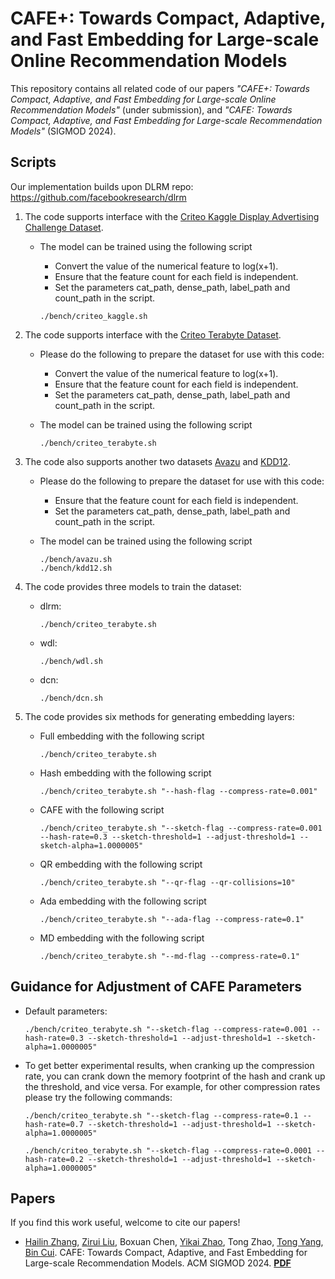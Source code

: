 # CAFE+: Towards Compact, Adaptive, and Fast Embedding for Large-scale Online Recommendation Models

This repository contains all related code of our papers *"CAFE+: Towards Compact, Adaptive, and Fast Embedding for Large-scale Online Recommendation Models"* (under submission), and *"CAFE: Towards Compact, Adaptive, and Fast Embedding for Large-scale Recommendation Models"* (SIGMOD 2024).

## Scripts
Our implementation builds upon DLRM repo: https://github.com/facebookresearch/dlrm

1. The code supports interface with the [Criteo Kaggle Display Advertising Challenge Dataset](https://labs.criteo.com/2014/02/kaggle-display-advertising-challenge-dataset/).

   - The model can be trained using the following script

     - Convert the value of the numerical feature to log(x+1).
     - Ensure that the feature count for each field is independent.
     - Set the parameters cat_path, dense_path, label_path and count_path in the script.

     ```
     ./bench/criteo_kaggle.sh
     ```

2. The code supports interface with the [Criteo Terabyte Dataset](https://labs.criteo.com/2013/12/download-terabyte-click-logs/).

   - Please do the following to prepare the dataset for use with this code:

     - Convert the value of the numerical feature to log(x+1).
     - Ensure that the feature count for each field is independent.
     - Set the parameters cat_path, dense_path, label_path and count_path in the script.

   - The model can be trained using the following script

     ```
     ./bench/criteo_terabyte.sh
     ```

3. The code also supports another two datasets [Avazu](https://kaggle.com/competitions/avazu-ctr-prediction) and [KDD12](https://kaggle.com/competitions/kddcup2012-track2).
   - Please do the following to prepare the dataset for use with this code:
     - Ensure that the feature count for each field is independent.
     - Set the parameters cat_path, dense_path, label_path and count_path in the script.

   - The model can be trained using the following script

     ```
     ./bench/avazu.sh
     ./bench/kdd12.sh
     ```

4. The code provides three models to train the dataset:
   - dlrm:

     ```
     ./bench/criteo_terabyte.sh
     ```
   - wdl:

     ```
     ./bench/wdl.sh
     ```
   - dcn:

     ```
     ./bench/dcn.sh
     ```

5. The code provides six methods for generating embedding layers:

   - Full embedding with the following script

     ```
     ./bench/criteo_terabyte.sh
     ```

   - Hash embedding with the following script

     ```
     ./bench/criteo_terabyte.sh "--hash-flag --compress-rate=0.001"
     ```

   - CAFE with the following script

     ```
     ./bench/criteo_terabyte.sh "--sketch-flag --compress-rate=0.001 --hash-rate=0.3 --sketch-threshold=1 --adjust-threshold=1 --sketch-alpha=1.0000005"
     ```

   - QR embedding with the following script

     ```
     ./bench/criteo_terabyte.sh "--qr-flag --qr-collisions=10"
     ```

   - Ada embedding with the following script

     ```
     ./bench/criteo_terabyte.sh "--ada-flag --compress-rate=0.1"
     ```
   - MD embedding with the following script

     ```
     ./bench/criteo_terabyte.sh "--md-flag --compress-rate=0.1"
     ```

## Guidance for Adjustment of CAFE Parameters

- Default parameters:

  ```
  ./bench/criteo_terabyte.sh "--sketch-flag --compress-rate=0.001 --hash-rate=0.3 --sketch-threshold=1 --adjust-threshold=1 --sketch-alpha=1.0000005"
  ```

- To get better experimental results, when cranking up the compression rate, you can crank down the memory footprint of the hash and crank up the threshold, and vice versa. For example, for other compression rates please try the following commands:

  ```
  ./bench/criteo_terabyte.sh "--sketch-flag --compress-rate=0.1 --hash-rate=0.7 --sketch-threshold=1 --adjust-threshold=1 --sketch-alpha=1.0000005"
  ```

  ```
  ./bench/criteo_terabyte.sh "--sketch-flag --compress-rate=0.0001 --hash-rate=0.2 --sketch-threshold=1 --adjust-threshold=1 --sketch-alpha=1.0000005"
  ```

  



## Papers

If you find this work useful, welcome to cite our papers! 

- [Hailin Zhang](https://hugozhl.github.io/), [Zirui Liu](https://zirui.cool), Boxuan Chen, [Yikai Zhao](https://pkuzhao.net/), Tong Zhao, [Tong Yang](https://yangtonghome.github.io/), [Bin Cui](https://cuibinpku.github.io/). 
CAFE: Towards Compact, Adaptive, and Fast Embedding for Large-scale Recommendation Models. ACM SIGMOD 2024. [**PDF**](https://dl.acm.org/doi/10.1145/3639306)


